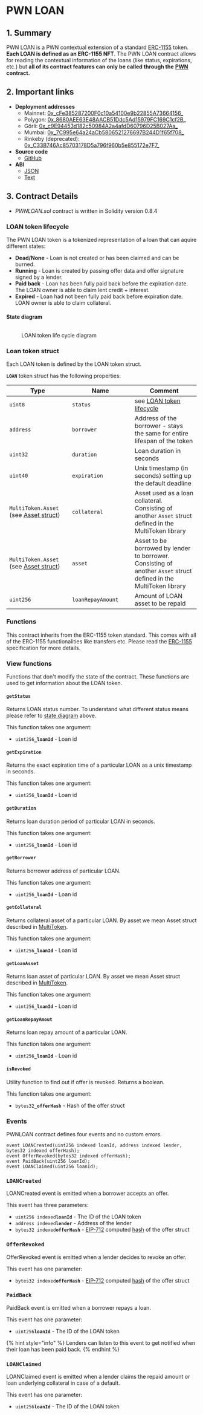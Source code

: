 # PWN LOAN

## 1. Summary

PWN LOAN is a PWN contextual extension of a standard [ERC-1155](https://eips.ethereum.org/EIPS/eip-1155) token. **Each LOAN is defined as an ERC-1155 NFT**. The PWN LOAN contract allows for reading the contextual information of the loans (like status, expirations, etc.) but **all of its contract features can only be called through the** [**PWN**](pwn/) **contract.**

## 2. Important links

* **Deployment addresses**
  * Mainnet: [0x_cFe385287200F0c10a54100e9b22855A73664156_](https://etherscan.io/address/0xcFe385287200F0c10a54100e9b22855A73664156)
  * Polygon: [0x_8680AEE63E48AACB51Ddc5Ad15979FC169C1cf2B_](https://polygonscan.com/address/0x8680AEE63E48AACB51Ddc5Ad15979FC169C1cf2B)
  * Görli: [0x_c9E94453d182c50984A2a4afdD60796D25B027Aa_](https://goerli.etherscan.io/address/0xc9E94453d182c50984A2a4afdD60796D25B027Aa)
  * Mumbai: [0x_7C995e64a24aCb5806521276697B244D1f65f708_](https://mumbai.polygonscan.com/address/0x7C995e64a24aCb5806521276697B244D1f65f708)
  * Rinkeby (deprecated): [0x_C33B746Ac85703178D5a796f960b5e855172e7F7_](https://rinkeby.etherscan.io/address/0xC33B746Ac85703178D5a796f960b5e855172e7F7)
* **Source code**
  * [GitHub](https://github.com/PWNFinance/pwn\_contracts/blob/master/contracts/PWNLOAN.sol)
* **ABI**
  * [JSON](https://api.etherscan.io/api?module=contract\&action=getabi\&address=0xcFe385287200F0c10a54100e9b22855A73664156)
  * [Text](http://api.etherscan.io/api?module=contract\&action=getabi\&address=0xcFe385287200F0c10a54100e9b22855A73664156\&format=raw)

## 3. Contract Details

* _PWNLOAN.sol_ contract is written in Solidity version 0.8.4

### LOAN token lifecycle

The PWN LOAN token is a tokenized representation of a loan that can aquire different states:

* **Dead/None** - Loan is not created or has been claimed and can be burned.
* **Running** - Loan is created by passing offer data and offer signature signed by a lender.
* **Paid back** - Loan has been fully paid back before the expiration date. The LOAN owner is able to claim lent credit + interest.
* **Expired** - Loan had not been fully paid back before expiration date. LOAN owner is able to claim collateral.

#### State diagram

<figure><img src="../../.gitbook/assets/image (1).png" alt=""><figcaption><p>LOAN token life cycle diagram</p></figcaption></figure>

### Loan token struct

Each LOAN token is defined by the LOAN token struct.&#x20;

**`LOAN`** token struct has the following properties:

<table><thead><tr><th width="150">Type</th><th width="150">Name</th><th>Comment</th></tr></thead><tbody><tr><td><code>uint8</code></td><td><code>status</code></td><td>see <a href="pwn-loan.md#loan-token-lifecycle">LOAN token lifecycle</a></td></tr><tr><td><code>address</code></td><td><code>borrower</code></td><td>Address of the borrower - stays the same for entire lifespan of the token</td></tr><tr><td><code>uint32</code></td><td><code>duration</code></td><td>Loan duration in seconds</td></tr><tr><td><code>uint40</code></td><td><code>expiration</code></td><td>Unix timestamp (in seconds) setting up the default deadline</td></tr><tr><td><code>MultiToken.Asset</code> (see <a href="../../smart-contracts/libraries/multitoken.md#asset-struct">Asset struct</a>)</td><td><code>collateral</code></td><td>Asset used as a loan collateral. Consisting of another <code>Asset</code> struct defined in the MultiToken library</td></tr><tr><td><code>MultiToken.Asset</code> (see <a href="../../smart-contracts/libraries/multitoken.md#asset-struct">Asset struct</a>)</td><td><code>asset</code></td><td>Asset to be borrowed by lender to borrower. Consisting of another <code>Asset</code> struct defined in the MultiToken library</td></tr><tr><td><code>uint256</code></td><td><code>loanRepayAmount</code></td><td>Amount of LOAN asset to be repaid</td></tr></tbody></table>

### Functions

This contract inherits from the ERC-1155 token standard. This comes with all of the ERC-1155 functionalities like transfers etc. Please read the [ERC-1155](https://eips.ethereum.org/EIPS/eip-1155) specification for more details.&#x20;

### View functions

Functions that don't modify the state of the contract. These functions are used to get information about the LOAN token.

#### `getStatus`

Returns LOAN status number. To understand what different status means please refer to [state diagram](pwn-loan.md#state-diagram) above.

This function takes one argument:

* `uint256`**`_loanId`** - Loan id

#### `getExpiration`

Returns the exact expiration time of a particular LOAN as a unix timestamp in seconds.&#x20;

This function takes one argument:

* `uint256`**`_loanId`** - Loan id

#### `getDuration`

Returns loan duration period of particular LOAN in seconds.&#x20;

This function takes one argument:

* `uint256`**`_loanId`** - Loan id

#### `getBorrower`

Returns borrower address of particular LOAN.

This function takes one argument:

* `uint256`**`_loanId`** - Loan id

#### `getCollateral`

Returns collateral asset of a particular LOAN. By asset we mean Asset struct described in [MultiToken](../../smart-contracts/libraries/multitoken.md).

This function takes one argument:

* `uint256`**`_loanId`** - Loan id

#### `getLoanAsset`

Returns loan asset of particular LOAN. By asset we mean Asset struct described in [MultiToken](../../smart-contracts/libraries/multitoken.md).

This function takes one argument:

* `uint256`**`_loanId`** - Loan id

#### `getLoanRepayAmout`

Returns loan repay amount of a particular LOAN.&#x20;

This function takes one argument:

* `uint256`**`_loanId`** - Loan id

#### `isRevoked`

Utility function to find out if offer is revoked. Returns a boolean.&#x20;

This function takes one argument:

* `bytes32`**`_offerHash`** - Hash of the offer struct

### Events

PWNLOAN contract defines four events and no custom errors.&#x20;

```solidity
event LOANCreated(uint256 indexed loanId, address indexed lender, bytes32 indexed offerHash);
event OfferRevoked(bytes32 indexed offerHash);
event PaidBack(uint256 loanId);
event LOANClaimed(uint256 loanId);
```

### `LOANCreated`

LOANCreated event is emitted when a borrower accepts an offer.&#x20;

This event has three parameters:

* `uint256 indexed`**`loanId`** - The ID of the LOAN token
* `address indexed`**`lender`** - Address of the lender
* `bytes32 indexed`**`offerHash`** - [EIP-712](https://github.com/ethereum/EIPs/blob/master/EIPS/eip-712.md) computed [hash](https://docs.ethers.io/v5/api/utils/hashing/#TypedDataEncoder-hash) of the offer struct

### `OfferRevoked`

OfferRevoked event is emitted when a lender decides to revoke an offer.&#x20;

This event has one parameter:

* `bytes32 indexed`**`offerHash`** - [EIP-712](https://github.com/ethereum/EIPs/blob/master/EIPS/eip-712.md) computed [hash](https://docs.ethers.io/v5/api/utils/hashing/#TypedDataEncoder-hash) of the offer struct

### `PaidBack`

PaidBack event is emitted when a borrower repays a loan.&#x20;

This event has one parameter:

* `uint256`**`loanId`** - The ID of the LOAN token

{% hint style="info" %}
Lenders can listen to this event to get notified when their loan has been paid back.&#x20;
{% endhint %}

### `LOANClaimed`

LOANClaimed event is emitted when a lender claims the repaid amount or loan underlying collateral in case of a default.&#x20;

This event has one parameter:

* `uint256`**`loanId`** - The ID of the LOAN token
